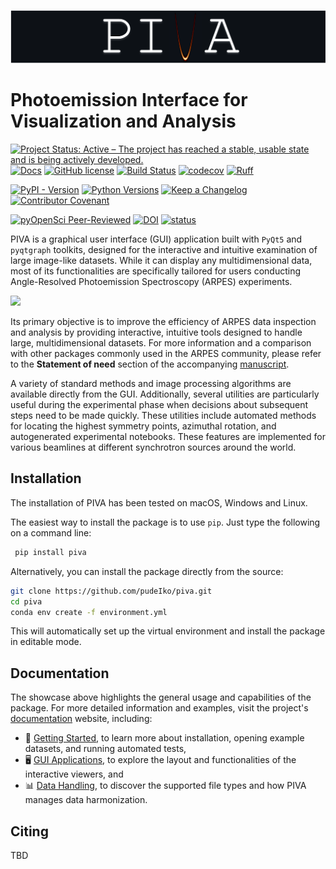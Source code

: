 
![](./docs/img/logo-readme.png)

# Photoemission Interface for Visualization and Analysis

[![Project Status: Active – The project has reached a stable, usable state and is being actively developed.](https://www.repostatus.org/badges/latest/active.svg)](https://www.repostatus.org/#active)
[![Docs](https://img.shields.io/badge/docs-latest-grren?logo=readthedocs)](https://piva.readthedocs.io/en/latest/intro.html)
[![GitHub license](https://img.shields.io/github/license/pudeIko/piva)](https://github.com/ekiefl/pooltool/blob/master/LICENSE.txt)
[![Build Status](https://github.com/pudeIko/piva/actions/workflows/test_with_coverage.yml/badge.svg)](https://github.com/pudeIko/piva/actions/workflows/test_with_coverage.yml)
[![codecov](https://codecov.io/gh/pudeIko/piva/branch/main/graph/badge.svg)](https://codecov.io/gh/pudeIko/piva)
[![Ruff](https://img.shields.io/endpoint?url=https://raw.githubusercontent.com/astral-sh/ruff/main/assets/badge/v2.json)](https://github.com/astral-sh/ruff)

[![PyPI - Version](https://img.shields.io/pypi/v/piva?logo=pypi)](https://pypi.org/project/piva/)
[![Python Versions](https://img.shields.io/badge/python-3.10%20|%203.11|%203.12-blue?logo=python)](https://www.python.org/)
[![Keep a Changelog](https://img.shields.io/badge/Keep%20a%20Changelog-v1.0.0-royalblue?logo=keepachangelog)](changelog.md)
[![Contributor Covenant](https://img.shields.io/badge/Contributor%20Covenant-2.1-4baaaa.svg?logo=contributorcovenant)](code_of_conduct.md)

[![pyOpenSci Peer-Reviewed](https://pyopensci.org/badges/peer-reviewed.svg)](https://github.com/pyOpenSci/software-review/issues/231)
[![DOI](https://zenodo.org/badge/DOI/10.5281/zenodo.16755506.svg)](https://doi.org/10.5281/zenodo.16755506)
[![status](https://joss.theoj.org/papers/9e517456b7943a6d432337dc628886fb/status.svg)](https://joss.theoj.org/papers/9e517456b7943a6d432337dc628886fb)


PIVA is a graphical user interface (GUI) application built with `PyQt5` and 
`pyqtgraph` toolkits, designed for the interactive and intuitive examination 
of large image-like datasets. While it can display any multidimensional data, 
most of its functionalities are specifically tailored for users conducting 
Angle-Resolved Photoemission Spectroscopy (ARPES) experiments.

![](./docs/img/showcase.gif)

Its primary objective is to improve the efficiency of ARPES data inspection and 
analysis by providing interactive, intuitive tools designed to handle large, 
multidimensional datasets.
For more information and a comparison with other packages commonly used in the 
ARPES community, please refer to the **Statement of need** section of the 
accompanying [manuscript](./paper/paper.md).

A variety of standard methods and image processing algorithms are available 
directly from the GUI. Additionally, several utilities are particularly 
useful during the experimental phase when decisions about subsequent steps 
need to be made quickly. These utilities include automated methods for 
locating the highest symmetry points, azimuthal rotation, and autogenerated 
experimental notebooks. These features are implemented for various beamlines 
at different synchrotron sources around the world.


## Installation 

The installation of PIVA has been tested on macOS, Windows and Linux.

The easiest way to install the package is to use `pip`. Just type the following 
on a command line:
   ```bash
    pip install piva
   ```

Alternatively, you can install the package directly from the source:
   ```bash
   git clone https://github.com/pudeIko/piva.git
   cd piva
   conda env create -f environment.yml
   ```

This will automatically set up the virtual environment and install the 
package in editable mode.


## Documentation 

The showcase above highlights the general usage and capabilities of the 
package.
For more detailed information and examples, visit the project's 
[documentation](https://piva.readthedocs.io/en/latest/) website, including:

- 🚀 [Getting Started](https://piva.readthedocs.io/en/latest/installation.html),
to learn more about installation, opening example datasets, and running 
automated tests,
- 🖥️ [GUI Applications](https://piva.readthedocs.io/en/latest/db.html),
to explore the layout and functionalities of the interactive viewers, and
- 📊 [Data Handling](https://piva.readthedocs.io/en/latest/dataloaders.html),
to discover the supported file types and how PIVA manages data harmonization.


## Citing

TBD